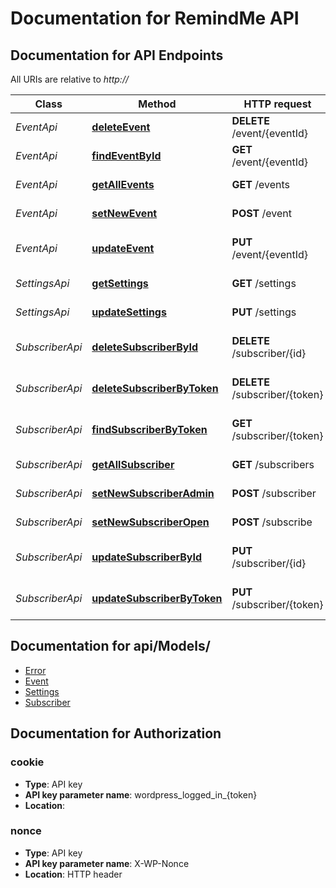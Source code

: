 # Documentation for RemindMe API

<a name="documentation-for-api-endpoints"></a>
## Documentation for API Endpoints

All URIs are relative to *http://*

Class | Method | HTTP request | Description
------------ | ------------- | ------------- | -------------
*EventApi* | [**deleteEvent**](api/Apis/EventApi.md#deleteevent) | **DELETE** /event/{eventId} | Deletes an event
*EventApi* | [**findEventById**](api/Apis/EventApi.md#findeventbyid) | **GET** /event/{eventId} | Finds a event by id
*EventApi* | [**getAllEvents**](api/Apis/EventApi.md#getallevents) | **GET** /events | Get all events
*EventApi* | [**setNewEvent**](api/Apis/EventApi.md#setnewevent) | **POST** /event | Add new event
*EventApi* | [**updateEvent**](api/Apis/EventApi.md#updateevent) | **PUT** /event/{eventId} | Updates an existing event
*SettingsApi* | [**getSettings**](api/Apis/SettingsApi.md#getsettings) | **GET** /settings | Get settings
*SettingsApi* | [**updateSettings**](api/Apis/SettingsApi.md#updatesettings) | **PUT** /settings | Update settings
*SubscriberApi* | [**deleteSubscriberById**](api/Apis/SubscriberApi.md#deletesubscriberbyid) | **DELETE** /subscriber/{id} | Deletes an subscriber by id
*SubscriberApi* | [**deleteSubscriberByToken**](api/Apis/SubscriberApi.md#deletesubscriberbytoken) | **DELETE** /subscriber/{token} | Deletes an subscriber by token
*SubscriberApi* | [**findSubscriberByToken**](api/Apis/SubscriberApi.md#findsubscriberbytoken) | **GET** /subscriber/{token} | Find a subscriber by token
*SubscriberApi* | [**getAllSubscriber**](api/Apis/SubscriberApi.md#getallsubscriber) | **GET** /subscribers | Get all subscriber
*SubscriberApi* | [**setNewSubscriberAdmin**](api/Apis/SubscriberApi.md#setnewsubscriberadmin) | **POST** /subscriber | Add new subscriber
*SubscriberApi* | [**setNewSubscriberOpen**](api/Apis/SubscriberApi.md#setnewsubscriberopen) | **POST** /subscribe | Add new subscriber
*SubscriberApi* | [**updateSubscriberById**](api/Apis/SubscriberApi.md#updatesubscriberbyid) | **PUT** /subscriber/{id} | Updates an existing subscriber
*SubscriberApi* | [**updateSubscriberByToken**](api/Apis/SubscriberApi.md#updatesubscriberbytoken) | **PUT** /subscriber/{token} | Updates an existing subscriber


<a name="documentation-for-api/Models/"></a>
## Documentation for api/Models/

 - [Error](api/Models/Error.md)
 - [Event](api/Models/Event.md)
 - [Settings](api/Models/Settings.md)
 - [Subscriber](api/Models/Subscriber.md)


<a name="documentation-for-authorization"></a>
## Documentation for Authorization

<a name="cookie"></a>
### cookie

- **Type**: API key
- **API key parameter name**: wordpress_logged_in_{token}
- **Location**: 

<a name="nonce"></a>
### nonce

- **Type**: API key
- **API key parameter name**: X-WP-Nonce
- **Location**: HTTP header

